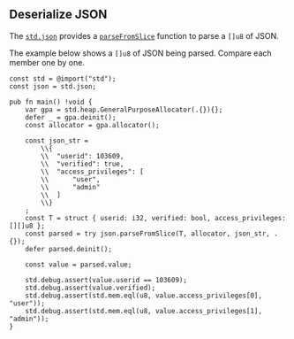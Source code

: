 ## Deserialize JSON

The [`std.json`] provides a [`parseFromSlice`] function to parse a `[]u8` of JSON.

The example below shows a `[]u8` of JSON being parsed. Compare each member one by one.

```zig
const std = @import("std");
const json = std.json;

pub fn main() !void {
    var gpa = std.heap.GeneralPurposeAllocator(.{}){};
    defer _ = gpa.deinit();
    const allocator = gpa.allocator();

    const json_str =
        \\{
        \\  "userid": 103609,
        \\  "verified": true,
        \\  "access_privileges": [
        \\      "user",
        \\      "admin"
        \\  ]
        \\}
    ;
    const T = struct { userid: i32, verified: bool, access_privileges: [][]u8 };
    const parsed = try json.parseFromSlice(T, allocator, json_str, .{});
    defer parsed.deinit();

    const value = parsed.value;

    std.debug.assert(value.userid == 103609);
    std.debug.assert(value.verified);
    std.debug.assert(std.mem.eql(u8, value.access_privileges[0], "user"));
    std.debug.assert(std.mem.eql(u8, value.access_privileges[1], "admin"));
}
```

[`std.json`]: https://ziglang.org/documentation/0.11.0/std/#A;std:json
[`parseFromSlice`]: https://ziglang.org/documentation/0.11.0/std/#A;std:json.parseFromSlice
